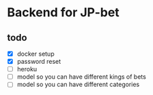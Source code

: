 # Backend for JP-bet

## todo

-   [x] docker setup
-   [x] password reset
-   [ ] heroku
-   [ ] model so you can have different kings of bets
-   [ ] model so you can have different categories
